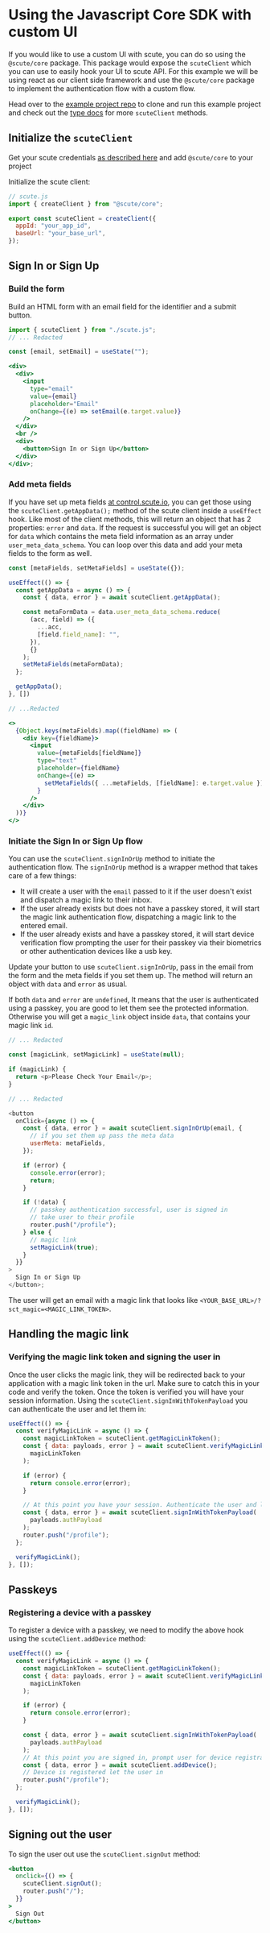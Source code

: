 <!-- TODO:
      - Add link to the example repo
      - Add section to handle oauth
      - Add link to typedocs
-->

# Using the Javascript Core SDK with custom UI

If you would like to use a custom UI with scute, you can do so using the `@scute/core` package. This package would expose the `scuteClient` which you can use to easily hook your UI to scute API. For this example we will be using react as our client side framework and use the `@scute/core` package to implement the authentication flow with a custom flow.

Head over to the [example project repo](#) to clone and run this example project and check out the [type docs](#) for more `scuteClient` methods.

## Initialize the `scuteClient`

Get your scute credentials [as described here](./01-getting-credentials.md) and add `@scute/core` to your project

Initialize the scute client:

```js
// scute.js
import { createClient } from "@scute/core";

export const scuteClient = createClient({
  appId: "your_app_id",
  baseUrl: "your_base_url",
});
```

## Sign In or Sign Up

### Build the form

Build an HTML form with an email field for the identifier and a submit button.

```jsx
import { scuteClient } from "./scute.js";
// ... Redacted

const [email, setEmail] = useState("");

<div>
  <div>
    <input
      type="email"
      value={email}
      placeholder="Email"
      onChange={(e) => setEmail(e.target.value)}
    />
  </div>
  <br />
  <div>
    <button>Sign In or Sign Up</button>
  </div>
</div>;
```

### Add meta fields

If you have set up meta fields [at control.scute.io](https://control.scute.io), you can get those using the `scuteClient.getAppData();` method of the scute client inside a `useEffect` hook. Like most of the client methods, this will return an object that has 2 properties: `error` and `data`. If the request is successful you will get an object for `data` which contains the meta field information as an array under `user_meta_data_schema`. You can loop over this data and add your meta fields to the form as well.

```jsx
const [metaFields, setMetaFields] = useState({});

useEffect(() => {
  const getAppData = async () => {
    const { data, error } = await scuteClient.getAppData();

    const metaFormData = data.user_meta_data_schema.reduce(
      (acc, field) => ({
        ...acc,
        [field.field_name]: "",
      }),
      {}
    );
    setMetaFields(metaFormData);
  };

  getAppData();
}, [])

// ...Redacted

<>
  {Object.keys(metaFields).map((fieldName) => (
    <div key={fieldName}>
      <input
        value={metaFields[fieldName]}
        type="text"
        placeholder={fieldName}
        onChange={(e) =>
          setMetaFields({ ...metaFields, [fieldName]: e.target.value })
        }
      />
    </div>
  ))}
</>

```

### Initiate the Sign In or Sign Up flow

You can use the `scuteClient.signInOrUp` method to initiate the authentication flow. The `signInOrUp` method is a wrapper method that takes care of a few things:

- It will create a user with the `email` passed to it if the user doesn't exist and dispatch a magic link to their inbox.
- If the user already exists but does not have a passkey stored, it will start the magic link authentication flow, dispatching a magic link to the entered email.
- If the user already exists and have a passkey stored, it will start device verification flow prompting the user for their passkey via their biometrics or other authentication devices like a usb key.

Update your button to use `scuteClient.signInOrUp`, pass in the email from the form and the meta fields if you set them up. The method will return an object with `data` and `error` as usual.

If both `data` and `error` are `undefined`, It means that the user is authenticated using a passkey, you are good to let them see the protected information. Otherwise you will get a `magic_link` object inside `data`, that contains your magic link `id`.

```js
// ... Redacted

const [magicLink, setMagicLink] = useState(null);

if (magicLink) {
  return <p>Please Check Your Email</p>;
}

// ... Redacted

<button
  onClick={async () => {
    const { data, error } = await scuteClient.signInOrUp(email, {
      // if you set them up pass the meta data
      userMeta: metaFields,
    });

    if (error) {
      console.error(error);
      return;
    }

    if (!data) {
      // passkey authentication successful, user is signed in
      // take user to their profile
      router.push("/profile");
    } else {
      // magic link
      setMagicLink(true);
    }
  }}
>
  Sign In or Sign Up
</button>;
```

The user will get an email with a magic link that looks like `<YOUR_BASE_URL>/?sct_magic=<MAGIC_LINK_TOKEN>`.

## Handling the magic link

### Verifying the magic link token and signing the user in

Once the user clicks the magic link, they will be redirected back to your application with a magic link token in the url. Make sure to catch this in your code and verify the token. Once the token is verified you will have your session information. Using the `scuteClient.signInWithTokenPayload` you can authenticate the user and let them in:

```jsx
useEffect(() => {
  const verifyMagicLink = async () => {
    const magicLinkToken = scuteClient.getMagicLinkToken();
    const { data: payloads, error } = await scuteClient.verifyMagicLinkToken(
      magicLinkToken
    );

    if (error) {
      return console.error(error);
    }

    // At this point you have your session. Authenticate the user and let them in.
    const { data, error } = await scuteClient.signInWithTokenPayload(
      payloads.authPayload
    );
    router.push("/profile");
  };

  verifyMagicLink();
}, []);
```

## Passkeys

### Registering a device with a passkey

To register a device with a passkey, we need to modify the above hook using the `scuteClient.addDevice` method:

```jsx
useEffect(() => {
  const verifyMagicLink = async () => {
    const magicLinkToken = scuteClient.getMagicLinkToken();
    const { data: payloads, error } = await scuteClient.verifyMagicLinkToken(
      magicLinkToken
    );

    if (error) {
      return console.error(error);
    }

    const { data, error } = await scuteClient.signInWithTokenPayload(
      payloads.authPayload
    );
    // At this point you are signed in, prompt user for device registration
    const { data, error } = await scuteClient.addDevice();
    // Device is registered let the user in
    router.push("/profile");
  };

  verifyMagicLink();
}, []);
```

## Signing out the user

To sign the user out use the `scuteClient.signOut` method:

```jsx
<button
  onclick={() => {
    scuteClient.signOut();
    router.push("/");
  }}
>
  Sign Out
</button>
```
